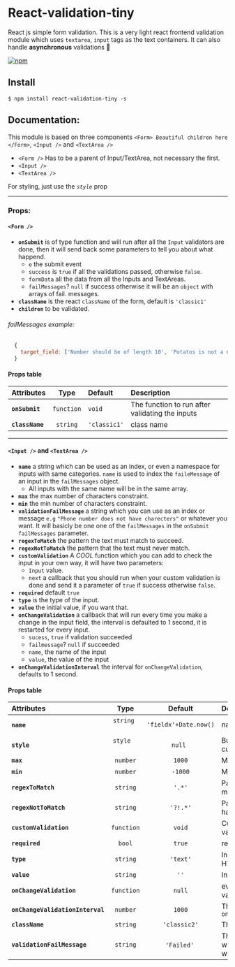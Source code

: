# React-validation-tiny
React js simple form validation. This is a very light react frontend validation module which uses
`textarea`, `input` tags as the text containers. It can also handle **asynchronous** validations :twisted_rightwards_arrows:

[![npm](https://img.shields.io/npm/v/react-validation-tiny.svg?style=plastic)](https://www.npmjs.com/package/react-validation-tiny)


## Install

```
$ npm install react-validation-tiny -s
```

## Documentation:
This module is based on three components `<Form> Beautiful children here </Form>`, `<Input />` and `<TextArea />`  

* `<Form />` Has to be a parent of Input/TextArea, not necessary the first.
* `<Input />`
* `<TextArea />`

For styling, just use the *`style`* prop
___

### Props:

#### `<Form />`

- **`onSubmit`** is of type function and will run after all the `Input` validators are done, then it will send back some parameters to tell you about what happend.  
  	* `e` the submit event
  	* `success` is `true` if all the validations passed, otherwise `false`.
  	* `formData` all the data from all the Inputs and TextAreas.
  	* `failMessages`? `null` if success otherwise it will be an `object`  with arrays of fail. messages.
- **`className`** is the react `className` of the form, default is `'classic1'`
- **`children`** to be validated.


###### failMessages example:
```javascript
  {
  	target_field: ['Number should be of length 10', 'Potatos is not a number'],
  }
```


#### Props table

| Attributes            | Type          | Default     | Description |
| :---------            | :--:          | :-----      | :----------- |
| **`onSubmit`**              | `function`    | `void`      | The function to run after validating the inputs|
| **`className`**      			  | `string`      | `'classic1'`   	  | class name	|

___
  

#### `<Input />` and `<TextArea />`

* **`name`** a string which can be used as an index, or even a namespace for inputs with same categories. `name` is used to index the `faileMessage` of an input in the `failMessages` object.
	* All inputs with the same name will be in the same array.
* **`max`** the max number of characters constraint. 
* **`min`** the min number of characters constraint.
* **`validationFailMessage`** a string which you can use as an index or message `e.g` `"Phone number does not have charecters"` or whatever you want. It will basicly be one one of the `failMessages` in the `onSubmit`  `failMessages` parameter.
* **`regexToMatch`** the pattern the text must match to succeed.
* **`regexNotToMatch`** the pattern that the text must never match.
* **`customValidation`** A *COOL* function which you can add to check the input in your own way, it will have two parameters:  
  	* `Input` value.
  	* `next` a callback that you should run when your custom validation is done and send it a parameter of `true` if success otherwise `false`. 
* **`required`** default `true`
* **`type`** is the type of the input.
* **`value`** the initial value, if you want that.
* **`onChangeValidation`** a callback that will run every time you make a change in the input field, the interval is defaulted to 1 second, it is restarted for every input.
  	* `sucess`, `true` if validation succeeded
  	* `failmessage`? `null` if succeeded
  	* `name`, the name of the input
  	* `value`, the value of the input
* **`onChangeValidationInterval`** the interval for `onChangeValidation`, defaults to 1 second.


#### Props table

| Attributes            			| Type          | Default     | Description |
| :---------            			| :--:          | :-----:     | :----------- |
| **`name`**                  | `string`      | `'fieldx'+Date.now()`      | name of the field |
| **`style`**                 | `style`       | `null`      | Button container custom styles   |
| **`max`**            				| `number`      | `1000`      | Maximum length								   |
| **`min`**                		| `number`      | `-1000`     | Minimum length								   |
| **`regexToMatch`**          | `string`      | `'.*'`      | Pattern should be matched 			 |
| **`regexNotToMatch`**       | `string`      | `'?!.*'`      | Pattern should not have a match  |
| **`customValidation`**      | `function`    | `void`      | Custom async validation 				 |
| **`required`**              | `bool`        | `true`      | required HTML5									 |
| **`type`**      						| `string`      | `'text'`  		| Input type in HTML5  				  	 |
| **`value`**     						| `string`      | `''`   			| Initial value										 |
| **`onChangeValidation`**    | `function`    | `null`      | every change validation callback |
| **`onChangeValidationInterval`** | `number` | `1000`      | The interval for `onChangeValidation` |
| **`className`**                  | `string` | `'classic2'`    | The class name             |
| **`validationFailMessage`** | `string` | `'Failed'` | The message which tells you what failes | 
